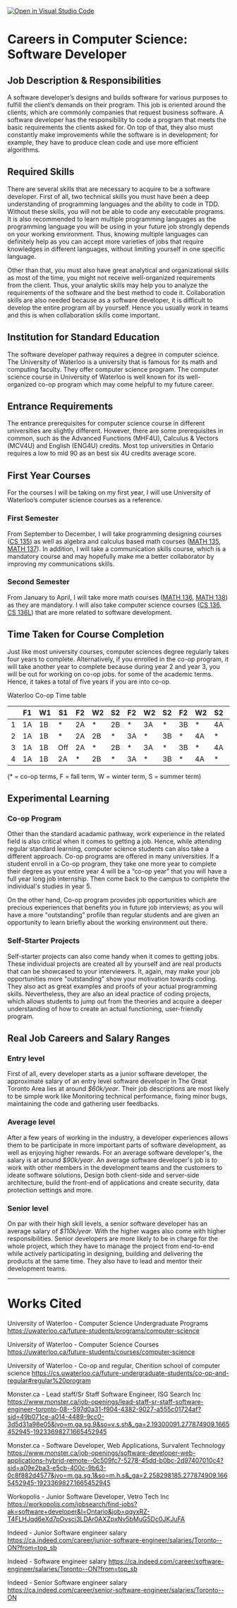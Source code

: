 [![Open in Visual Studio Code](https://classroom.github.com/assets/open-in-vscode-c66648af7eb3fe8bc4f294546bfd86ef473780cde1dea487d3c4ff354943c9ae.svg)](https://classroom.github.com/online_ide?assignment_repo_id=8806576&assignment_repo_type=AssignmentRepo)

# Careers in Computer Science: Software Developer

## Job Description & Responsibilities

A software developer’s designs and builds software for various purposes to fulfill the client’s demands on their program. 
This job is oriented around the clients, which are commonly companies that request business software. A software developer has the responsibility to code a program that meets the basic requirements the clients asked for. On top of that, they also must constantly make improvements while the software is in development; for example, they have to produce clean code and use more efficient algorithms. 


## Required Skills

There are several skills that are necessary to acquire to be a software developer. First of all, two technical skills you must have been a deep understanding of programming languages and the ability to code in TDD. Without these skills, you will not be able to code any executable programs. It is also recommended to learn multiple programming languages as the programming language you will be using in your future job strongly depends on your working environment. Thus, knowing multiple languages can definitely help as you can accept more varieties of jobs that require knowledges in different languages, without limiting yourself in one specific language.

Other than that, you must also have great analytical and organizational skills as most of the time, you might not receive well-organized requirements from the client. Thus, your analytic skills may help you to analyze the requirements of the software and the best method to code it. Collaboration skills are also needed because as a software developer, it is difficult to develop the entire program all by yourself. Hence you usually work in teams and this is when collaboration skills come important.


## Institution for Standard Education

The software developer pathway requires a degree in computer science.
The University of Waterloo is a university that is famous for its math and computing faculty. They offer computer science program. The computer science course in University of Waterloo is well known for its well-organized co-op program which may come helpful to my future career.


## Entrance Requirements

The entrance prerequisites for computer science course in different universities are slightly different. However, there are some prerequisites in common, such as the Advanced Functions (MHF4U), Calculus & Vectors (MCV4U) and English (ENG4U) credits. Most top universities in Ontario requires a low to mid 90 as an best six 4U credits average score. 


## First Year Courses

For the courses I will be taking on my first year, I will use University of Waterloo’s computer science courses as a reference. 

### First Semester
From September to December, I will take programming designing courses ([CS 135](http://ugradcalendar.uwaterloo.ca/courses/CS/135)) as well as algebra and calculus based math courses ([MATH 135](http://ugradcalendar.uwaterloo.ca/courses/MATH/135), [MATH 137](http://ugradcalendar.uwaterloo.ca/courses/MATH/137)). In addition, I will take a communication skills course, which is a mandatory course and may hopefully make me a better collaborator by improving my communications skills. 

### Second Semester
From January to April, I will take more math courses ([MATH 136](http://ugradcalendar.uwaterloo.ca/courses/MATH/136), [MATH 138](http://ugradcalendar.uwaterloo.ca/courses/MATH/138)) as they are mandatory. I will also take computer science courses ([CS 136](http://ugradcalendar.uwaterloo.ca/courses/CS/136), [CS 136L](https://ucalendar.uwaterloo.ca/2223/COURSE/course-CS.html#CS136L)) that are more related to software development. 


## Time Taken for Course Completion

Just like most university courses, computer sciences degree regularly takes four years to complete. Alternatively, if you enrolled in the co-op program, it will take another year to complete because during year 2 and year 3, you will be out for working on co-op jobs. for some of the academic terms. Hence, it takes a total of five years if you are into co-op.	 

Waterloo Co-op Time table

|    |F1|W1	|S1	|F2	|W2	|S2	|F2	|W2	|S2	|F2	|W2	|S2	|F2	|W2	|S2 |
|----|--|---|---|---|---|---|---|---|---|---|---|---|---|---|---|
|1	 |1A|1B	|*	|2A	|*	|2B	|*	|3A	|*	|3B	|*	|4A	|*	|4B	|   |
|2	 |1A|1B	|*	|2A	|2B	|*	|3A	|*	|3B	|*	|4A	|*	|*	|4B	|   |
|3	 |1A|1B	|Off|2A	|*	|2B	|*	|3A	|*	|3B	|*	|4A	|*	|*	|4B |
|4	 |1A|1B	|2A	|*	|2B	|*	|3A	|*	|3B	|*	|4A	|*	|*	|4B	|   |

(* = co-op terms, F = fall term, W = winter term, S = summer term)


## Experimental Learning

### Co-op Program
Other than the standard acadamic pathway, work experience in the related field is also critical when it comes to getting a job. Hence, while attending regular standard learning, computer science students can also take a different approach. Co-op programs are offered in many universities. If a student enroll in a Co-op program, they take one more year to complete their degree as your entire year 4 will be a “co-op year” that you will have a full year long job internship. Then come back to the campus to complete the individual's studies in year 5.

On the other hand, Co-op program provides job opportunities which are precious experiences that benefits you in future job interviews; as you will have a more "outstanding" profile than regular students and are given an opportunity to learn briefly about the working environment out there. 

### Self-Starter Projects
Self-starter projects can also come handy when it comes to getting jobs. These individual projects are created all by yourself and are real products that can be showcased to your interviewers. It, again, may make your job opportunities more "outstanding" show your motivation towards coding. They also act as great examples and proofs of your actual programming skills. Nevertheless, they are also an ideal practice of coding projects, which allows students to jump out from the theories and acquire a deeper understanding of how to create an actual functioning, user-friendly program.


## Real Job Careers and Salary Ranges

### Entry level
First of all, every developer starts as a junior software developer, the approximate salary of an entry level software developer in The Great Toronto Area lies at around *$60k/year*. Their job descriptions are most likely to be simple work like Monitoring technical performance, fixing minor bugs, maintaining the code and gathering user feedbacks.

### Average level
After a few years of working in the industry, a developer experiences allows them to be participate in more important parts of software development, as well as enjoying higher rewards. For an average software developer's, the salary is at around *$90k/year*. An average software developer's job is to work with other members in the development teams and the customers to ideate software solutions, Design both client-side and server-side architecture, build the front-end of applications and create security, data protection settings and more.

### Senior level 
On par with their high skill levels, a senior software developer has an average salary of *$110k/year*. With the higher wages also come with higher responsibilities. Senior developers are more likely to be in charge for the whole project, which they have to manage the project from end-to-end while actively participating in designing, building and delivering the products at the same time. They also have to lead and mentor their development teams.

---

# Works Cited

University of Waterloo - Computer Science Undergraduate Programs
https://uwaterloo.ca/future-students/programs/computer-science 


University of Waterloo - Computer Science Courses
https://uwaterloo.ca/future-students/courses/computer-science 

University of Waterloo - Co-op and regular, Cherition school of computer science
https://cs.uwaterloo.ca/future-undergraduate-students/co-op-and-regular#regular%20program 

Monster.ca - Lead staff/Sr Staff Software Engineer, ISG Search Inc
https://www.monster.ca/job-openings/lead-staff-sr-staff-software-engineer-toronto-08--597d0a31-f904-4382-9027-a555c01724af?sid=49b071ce-a014-4489-9cc0-3d5d31a98e05&jvo=m.ga.sg.9&so=v.s.sh&_ga=2.19300091.277874909.1665452945-1923369827.1665452945 

Monster.ca - Software Developer, Web Applications, Survalent Technology
https://www.monster.ca/job-openings/software-developer-web-applications-hybrid-remote--0c509fc7-5278-45dd-b0bc-2d97407010c4?sid=a09e2ba3-e5cb-400c-9b63-0c8f882d4577&jvo=m.ga.sg.1&so=m.h.s&_ga=2.258298185.277874909.1665452945-1923369827.1665452945 

Workopolis - Junior Software Developer, Vetro Tech Inc
https://workopolis.com/jobsearch/find-jobs?ak=software+developer&l=Ontario&job=qqyxRZ-T4FLHJqd6eXd7pOvsci3LDAr0AXZpxNv5bMuG5Dc0JKJuFA 

Indeed - Junior Software engineer salary
https://ca.indeed.com/career/junior-software-engineer/salaries/Toronto--ON?from=top_sb

Indeed - Software engineer salary
https://ca.indeed.com/career/software-engineer/salaries/Toronto--ON?from=top_sb

Indeed - Senior Software engineer salary
https://ca.indeed.com/career/senior-software-engineer/salaries/Toronto--ON
